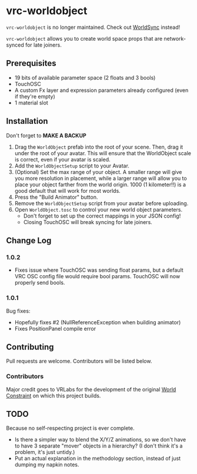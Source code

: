 # vrc-worldobject

`vrc-worldobject` is no longer maintained. Check out [WorldSync](https://github.com/JuzoVR/WorldSync) instead!

`vrc-worldobject` allows you to create world space props that are network-synced for late joiners.

## Prerequisites

* 19 bits of available parameter space (2 floats and 3 bools)
* TouchOSC
* A custom Fx layer and expression parameters already configured (even if they're empty)
* 1 material slot

## Installation

Don't forget to **MAKE A BACKUP**

1. Drag the `WorldObject` prefab into the root of your scene. Then, drag it under the root of your avatar. This will ensure that the WorldObject scale is correct, even if your avatar is scaled.
2. Add the `WorldObjectSetup` script to your Avatar.
3. (Optional) Set the max range of your object. A smaller range will give you more resolution in placement, while a larger range will allow you to place your object farther from the world origin. 1000 (1 kilometer!!) is a good default that will work for most worlds.
4. Press the "Build Animator" button.
5. Remove the `WorldObjectSetup` script from your avatar before uploading.
6. Open `WorldObject.tosc` to control your new world object parameters.
   * Don't forget to set up the correct mappings in your JSON config!
   * Closing TouchOSC will break syncing for late joiners.

## Change Log

### 1.0.2

* Fixes issue where TouchOSC was sending float params, but a default VRC OSC config file would require bool params. TouchOSC will now properly send bools.

### 1.0.1

Bug fixes:

* Hopefully fixes #2 (NullReferenceException when building animator)
* Fixes PositionPanel compile error

## Contributing

Pull requests are welcome. Contributors will be listed below.

### Contributors

Major credit goes to VRLabs for the development of the original [World Constraint](https://vrlabs.dev/item/world-constraint) on which this project builds.

## TODO

Because no self-respecting project is ever complete.

* Is there a simpler way to blend the X/Y/Z animations, so we don't have to have 3 separate "mover" objects in a hierarchy? (I don't think it's a problem, it's just untidy.)
* Put an actual explanation in the methodology section, instead of just dumping my napkin notes.
